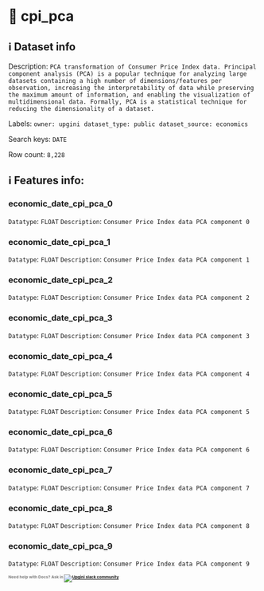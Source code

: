 # 📖 cpi_pca 
## ℹ️ Dataset info 
Description: `PCA transformation of Consumer Price Index data. Principal component analysis (PCA) is a popular technique for analyzing large datasets containing a high number of dimensions/features per observation, increasing the interpretability of data while preserving the maximum amount of information, and enabling the visualization of multidimensional data. Formally, PCA is a statistical technique for reducing the dimensionality of a dataset.` 

Labels: ` owner: upgini ` &nbsp;` dataset_type: public ` &nbsp;` dataset_source: economics ` &nbsp;

Search keys: 
` DATE ` &nbsp;

Row count: `8,228` 

## ℹ️ Features info:

### economic_date_cpi_pca_0
`Datatype`: `FLOAT`
`Description`: `Consumer Price Index data PCA component 0`

### economic_date_cpi_pca_1
`Datatype`: `FLOAT`
`Description`: `Consumer Price Index data PCA component 1`

### economic_date_cpi_pca_2
`Datatype`: `FLOAT`
`Description`: `Consumer Price Index data PCA component 2`

### economic_date_cpi_pca_3
`Datatype`: `FLOAT`
`Description`: `Consumer Price Index data PCA component 3`

### economic_date_cpi_pca_4
`Datatype`: `FLOAT`
`Description`: `Consumer Price Index data PCA component 4`

### economic_date_cpi_pca_5
`Datatype`: `FLOAT`
`Description`: `Consumer Price Index data PCA component 5`

### economic_date_cpi_pca_6
`Datatype`: `FLOAT`
`Description`: `Consumer Price Index data PCA component 6`

### economic_date_cpi_pca_7
`Datatype`: `FLOAT`
`Description`: `Consumer Price Index data PCA component 7`

### economic_date_cpi_pca_8
`Datatype`: `FLOAT`
`Description`: `Consumer Price Index data PCA component 8`

### economic_date_cpi_pca_9
`Datatype`: `FLOAT`
`Description`: `Consumer Price Index data PCA component 9`



<span style="color:grey;font-weight:700;font-size:8px">
    Need help with Docs? Ask in
    <a href="https://4mlg.short.gy/join-upgini-community">
        <img alt="Upgini slack community" src="https://img.shields.io/badge/slack-@upgini-orange.svg?logo=slack">
    </a>
</span>